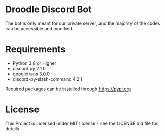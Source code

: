 # Droodle Discord Bot
The bot is only meant for our private server, and the majority of the codes can be accessible and modified.

# Requirements
- Python 3.8 or Higher
- discord.py 2.1.0
- googletrans 3.0.0
- discord-py-slash-command 4.2.1

Required packages can be installed through https://pypi.org

# License
This Project is Licensed under MIT License - see the LICENSE.md file for details
